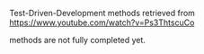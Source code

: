 Test-Driven-Development
methods retrieved from https://www.youtube.com/watch?v=Ps3ThtscuCo

methods are not fully completed yet.
